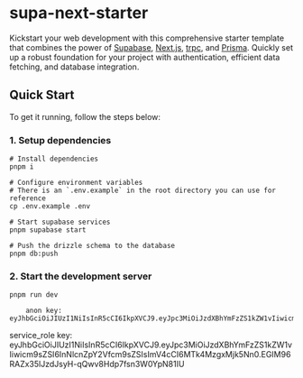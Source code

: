 # supa-next-starter

Kickstart your web development with this comprehensive starter template that combines the power of [Supabase](https://supabase.com/docs), [Next.js](https://nextjs.org/docs), [trpc](https://trpc.io/docs/), and [Prisma](https://www.prisma.io/docs). Quickly set up a robust foundation for your project with authentication, efficient data fetching, and database integration.

## Quick Start

To get it running, follow the steps below:

### 1. Setup dependencies

    # Install dependencies
    pnpm i

    # Configure environment variables
    # There is an `.env.example` in the root directory you can use for reference
    cp .env.example .env

    # Start supabase services
    pnpm supabase start

    # Push the drizzle schema to the database
    pnpm db:push

### 2. Start the development server

    pnpm run dev

        anon key: eyJhbGciOiJIUzI1NiIsInR5cCI6IkpXVCJ9.eyJpc3MiOiJzdXBhYmFzZS1kZW1vIiwicm9sZSI6ImFub24iLCJleHAiOjE5ODM4MTI5OTZ9.CRXP1A7WOeoJeXxjNni43kdQwgnWNReilDMblYTn_I0

service_role key: eyJhbGciOiJIUzI1NiIsInR5cCI6IkpXVCJ9.eyJpc3MiOiJzdXBhYmFzZS1kZW1vIiwicm9sZSI6InNlcnZpY2Vfcm9sZSIsImV4cCI6MTk4MzgxMjk5Nn0.EGIM96RAZx35lJzdJsyH-qQwv8Hdp7fsn3W0YpN81IU
